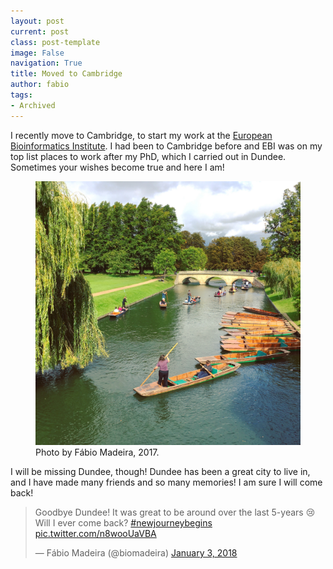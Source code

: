 ```yaml
---
layout: post
current: post
class: post-template
image: False
navigation: True
title: Moved to Cambridge
author: fabio
tags:
- Archived
---
```


I recently move to Cambridge, to start my work at the [European Bioinformatics Institute](https://www.ebi.ac.uk/).
I had been to Cambridge before and EBI was on my top list places to work after my PhD, 
which I carried out in Dundee. Sometimes your wishes become true and here I am! 

<figure class="kg-card kg-image-card kg-width-wide kg-card-hascaption">
    <img src="assets/images/IMG_2894_Original.jpg" class="kg-image" alt="Cambridge Cam">
    <figcaption>Photo by Fábio Madeira, 2017.</figcaption>
</figure>

I will be missing Dundee, though! Dundee has been a great city to live in, and I have made many friends
and so many memories! I am sure I will come back!

<blockquote class="twitter-tweet"><p lang="en" dir="ltr">Goodbye Dundee! It was great to be around over the 
last 5-years 😢 Will I ever come back? 
<a href="https://twitter.com/hashtag/newjourneybegins?src=hash&amp;ref_src=twsrc%5Etfw">#newjourneybegins</a> 
<a href="https://t.co/n8wooUaVBA">pic.twitter.com/n8wooUaVBA</a></p>&mdash; Fábio Madeira (@biomadeira) 
<a href="https://twitter.com/biomadeira/status/948654371193151488?ref_src=twsrc%5Etfw">January 3, 2018
</a></blockquote> <script async src="https://platform.twitter.com/widgets.js" charset="utf-8"></script>



